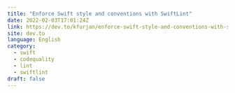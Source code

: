 ```yaml
---
title: "Enforce Swift style and conventions with SwiftLint"
date: 2022-02-03T17:01:24Z
link: https://dev.to/kfurjan/enforce-swift-style-and-conventions-with-swiftlint-137a?utm_medium=RSS&utm_source=news.12bit.vn
site: dev.to
language: English
category:
  - swift
  - codequality
  - lint
  - swiftlint
draft: false
---
```

